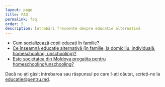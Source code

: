 ```yaml
---
layout: page
title: FAQ
permalink: faq
order: 5
description: Întrebări frecvente despre educatie alternativă
---
```


* [Cum socializează copii educați în familie?](/socializare)
* [Ce înseamnă educație alternativă (în familie, la domiciliu, individuală,
homeschooling, unschooling)?](/educatie-alternativa)
* [Este societatea din Moldova pregatita pentru
homeschooling/unschooling?](/vom-fi-gata-peste-50-de-ani)

Dacă nu ați găsit întrebarea sau răspunsul pe care l-ați căutat, scrieți-ne la
[educatie@pentru.md](mailto:educatie@pentru.md).
